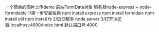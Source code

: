 一个简单的图片上传demo 
	前端FormData对象
	服务器node-express + node-formidable
1/第一步安装依赖
	npm install express
	npm install formidale
	npm install util
	npm install fs
2/启动服务
	node server
3/打开浏览器:localhost:4000/index.html
	默认端口号:4000




